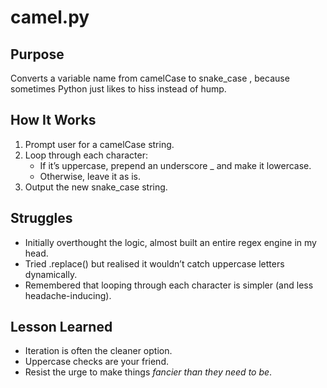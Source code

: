 # camel.py

##  Purpose
Converts a variable name from camelCase to snake_case , because sometimes Python just likes to hiss instead of hump.

##  How It Works
1. Prompt user for a camelCase string.
2. Loop through each character:
   - If it’s uppercase, prepend an underscore _ and make it lowercase.
   - Otherwise, leave it as is.
3. Output the new snake_case string.

## Struggles
- Initially overthought the logic, almost built an entire regex engine in my head.
- Tried .replace() but realised it wouldn’t catch uppercase letters dynamically.
- Remembered that looping through each character is simpler (and less headache-inducing).

## Lesson Learned
- Iteration is often the cleaner option.
- Uppercase checks are your friend.
- Resist the urge to make things *fancier than they need to be*.



